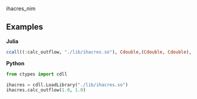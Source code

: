 ihacres_nim



Examples
--------

**Julia**

```julia
ccall((:calc_outflow, "./lib/ihacres.so"), Cdouble,(Cdouble, Cdouble), 1.0, 1.0)
```

**Python**

```python
from ctypes import cdll

ihacres = cdll.LoadLibrary("./lib/ihacres.so")
ihacres.calc_outflow(1.0, 1.0)
```
